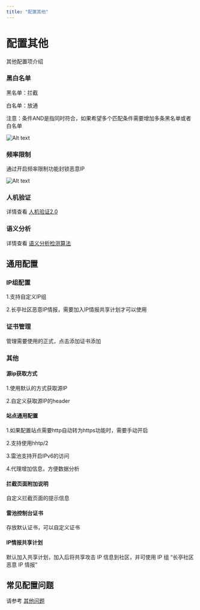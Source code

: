 ```yaml
---
title: "配置其他"
---
```

# 配置其他
其他配置项介绍

### 黑白名单
黑名单：拦截

白名单：放通

注意：条件AND是指同时符合，如果希望多个匹配条件需要增加多条黑名单或者白名单

![Alt text](/images/docs/guide_config/other_config1.png)

### 频率限制

通过开启频率限制功能封锁恶意IP

![Alt text](/images/docs/guide_config/other_config2.png)

### 人机验证

详情查看 [人机验证2.0](/about/challenge)

### 语义分析
详情查看 [语义分析检测算法](/about/syntaxanalysis)

## 通用配置


### IP组配置

1.支持自定义IP组

2.长亭社区恶意IP情报，需要加入IP情报共享计划才可以使用

### 证书管理

管理需要使用的正式，点击添加证书添加

### 其他

#### 源ip获取方式

1.使用默认的方式获取源IP

2.自定义获取源IP的header


#### 站点通用配置
1.如果配置站点需要http自动转为https功能时，需要手动开启

2.支持使用hhtp/2

3.雷池支持开启IPv6的访问

4.代理增加信息，方便数据分析


#### 拦截页面附加说明

自定义拦截页面的提示信息

#### 雷池控制台证书

存放默认证书，可以自定义证书

#### IP情报共享计划
默认加入共享计划，加入后将共享攻击 IP 信息到社区，并可使用 IP 组 “长亭社区恶意 IP 情报”


## 常见配置问题

请参考 [其他问题](/faq/other)